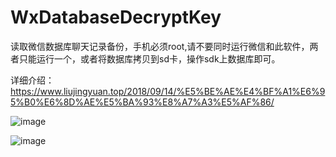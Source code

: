 # WxDatabaseDecryptKey
读取微信数据库聊天记录备份，手机必须root,请不要同时运行微信和此软件，两者只能运行一个，或者将数据库拷贝到sd卡，操作sdk上数据库即可。

详细介绍：https://www.liujingyuan.top/2018/09/14/%E5%BE%AE%E4%BF%A1%E6%95%B0%E6%8D%AE%E5%BA%93%E8%A7%A3%E5%AF%86/



![image](https://github.com/l123456789jy/WxDatabaseDecryptKey/blob/a7cf4a7d80decee9435725e154e18c8f2cd48db2/app/img/TIM%E6%88%AA%E5%9B%BE20180914104214.png)


![image](https://github.com/l123456789jy/WxDatabaseDecryptKey/blob/a7cf4a7d80decee9435725e154e18c8f2cd48db2/app/img/TIM%E6%88%AA%E5%9B%BE20180914104238.png)
